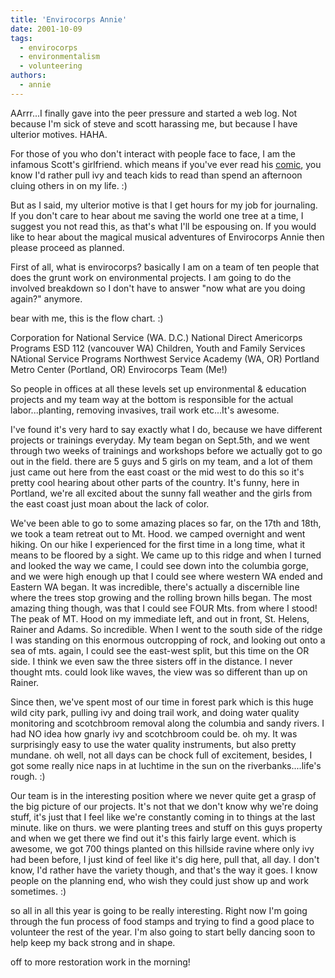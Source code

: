 ```yaml
---
title: 'Envirocorps Annie'
date: 2001-10-09
tags:
  - envirocorps
  - environmentalism
  - volunteering
authors:
  - annie
---
```


AArrr...I finally gave into the peer pressure and started a web log. Not because I'm sick of steve and scott harassing me, but because I have ulterior motives. HAHA.

For those of you who don't interact with people face to face, I am the infamous Scott's girlfriend. which means if you've ever read his [comic](/site-archives/hammerspace/v2/), you know I'd rather pull ivy and teach kids to read than spend an afternoon cluing others in on my life. :)

But as I said, my ulterior motive is that I get hours for my job for journaling. If you don't care to hear about me saving the world one tree at a time, I suggest you not read this, as that's what I'll be espousing on. If you would like to hear about the magical musical adventures of Envirocorps Annie then please proceed as planned.

First of all, what is envirocorps? basically I am on a team of ten people that does the grunt work on environmental projects. I am going to do the involved breakdown so I don't have to answer "now what are you doing again?" anymore.

bear with me, this is the flow chart. :)

Corporation for National Service (WA. D.C.) National Direct Americorps Programs ESD 112 (vancouver WA) Children, Youth and Family Services NAtional Service Programs Northwest Service Academy (WA, OR) Portland Metro Center (Portland, OR) Envirocorps Team (Me!)

So people in offices at all these levels set up environmental & education projects and my team way at the bottom is responsible for the actual labor...planting, removing invasives, trail work etc...It's awesome.

I've found it's very hard to say exactly what I do, because we have different projects or trainings everyday. My team began on Sept.5th, and we went through two weeks of trainings and workshops before we actually got to go out in the field. there are 5 guys and 5 girls on my team, and a lot of them just came out here from the east coast or the mid west to do this so it's pretty cool hearing about other parts of the country. It's funny, here in Portland, we're all excited about the sunny fall weather and the girls from the east coast just moan about the lack of color.

We've been able to go to some amazing places so far, on the 17th and 18th, we took a team retreat out to Mt. Hood. we camped overnight and went hiking. On our hike I experienced for the first time in a long time, what it means to be floored by a sight. We came up to this ridge and when I turned and looked the way we came, I could see down into the columbia gorge, and we were high enough up that I could see where western WA ended and Eastern WA began. It was incredible, there's actually a discernible line where the trees stop growing and the rolling brown hills began. The most amazing thing though, was that I could see FOUR Mts. from where I stood! The peak of MT. Hood on my immediate left, and out in front, St. Helens, Rainer and Adams. So incredible. When I went to the south side of the ridge I was standing on this enormous outcropping of rock, and looking out onto a sea of mts. again, I could see the east-west split, but this time on the OR side. I think we even saw the three sisters off in the distance. I never thought mts. could look like waves, the view was so different than up on Rainer.

Since then, we've spent most of our time in forest park which is this huge wild city park, pulling ivy and doing trail work, and doing water quality monitoring and scotchbroom removal along the columbia and sandy rivers. I had NO idea how gnarly ivy and scotchbroom could be. oh my. It was surprisingly easy to use the water quality instruments, but also pretty mundane. oh well, not all days can be chock full of excitement, besides, I got some really nice naps in at luchtime in the sun on the riverbanks....life's rough. :)

Our team is in the interesting position where we never quite get a grasp of the big picture of our projects. It's not that we don't know why we're doing stuff, it's just that I feel like we're constantly coming in to things at the last minute. like on thurs. we were planting trees and stuff on this guys property and when we get there we find out it's this fairly large event. which is awesome, we got 700 things planted on this hillside ravine where only ivy had been before, I just kind of feel like it's dig here, pull that, all day. I don't know, I'd rather have the variety though, and that's the way it goes. I know people on the planning end, who wish they could just show up and work sometimes. :)

so all in all this year is going to be really interesting. Right now I'm going through the fun process of food stamps and trying to find a good place to volunteer the rest of the year. I'm also going to start belly dancing soon to help keep my back strong and in shape.

off to more restoration work in the morning!
